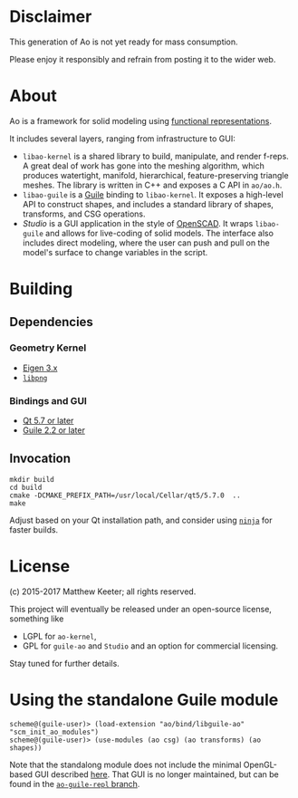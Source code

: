 # Disclaimer
This generation of Ao is not yet ready for mass consumption.

Please enjoy it responsibly and refrain from posting it to the wider web.

# About
Ao is a framework for solid modeling using
[functional representations](https://en.wikipedia.org/wiki/Function_representation).

It includes several layers, ranging from infrastructure to GUI:

- `libao-kernel` is a shared library to build, manipulate, and render f-reps.
A great deal of work has gone into the meshing algorithm,
which produces watertight, manifold,
hierarchical, feature-preserving triangle meshes.
The library is written in C++ and exposes a C API in `ao/ao.h`.
- `libao-guile` is a [Guile](https://www.gnu.org/software/guile/)
binding to `libao-kernel`.
It exposes a high-level API to construct shapes,
and includes a standard library
of shapes, transforms, and CSG operations.
- *Studio* is a GUI application in the style of
[OpenSCAD](http://www.openscad.org/).
It wraps `libao-guile` and allows for live-coding of solid models.
The interface also includes direct modeling,
where the user can push and pull on the model's surface
to change variables in the script.

# Building
## Dependencies
### Geometry Kernel
- [Eigen 3.x](http://eigen.tuxfamily.org/index.php?title=Main_Page)
- [`libpng`](http://www.libpng.org/pub/png/libpng.html)

### Bindings and GUI
- [Qt 5.7 or later](https://www.qt.io)
- [Guile 2.2 or later](https://www.gnu.org/software/guile/)

## Invocation
```
mkdir build
cd build
cmake -DCMAKE_PREFIX_PATH=/usr/local/Cellar/qt5/5.7.0  ..
make
```
Adjust based on your Qt installation path, and consider using [`ninja`](https://ninja-build.org/) for faster builds.

# License
(c) 2015-2017 Matthew Keeter; all rights reserved.

This project will eventually be released under an open-source license,
something like
- LGPL for `ao-kernel`,
- GPL for `guile-ao` and `Studio`
and an option for commercial licensing.

Stay tuned for further details.

# Using the standalone Guile module
```
scheme@(guile-user)> (load-extension "ao/bind/libguile-ao" "scm_init_ao_modules")
scheme@(guile-user)> (use-modules (ao csg) (ao transforms) (ao shapes))
```

Note that the standalong module does not include
the minimal OpenGL-based GUI described
[here](https://mattkeeter.com/projects/ao).
That GUI is no longer maintained,
but can be found in the [`ao-guile-repl` branch](https://github.com/mkeeter/ao/tree/ao-guile-repl).
